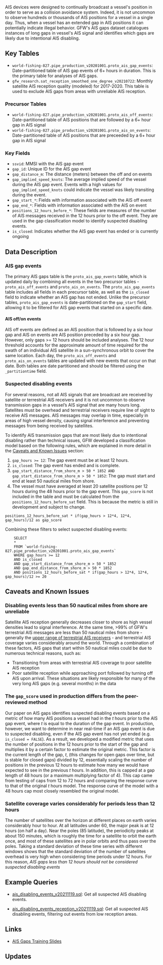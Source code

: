 
AIS devices were designed to continually broadcast a vessel's position in order to serve as a collision avoidance system. Indeed, it is not uncommon to observe hundreds or thousands of AIS positions for a vessel in a single day. Thus, when a vessel has an extended gap in AIS positions it can potentially indicate illegal behavior. GFW's AIS gaps dataset catalogues instances of long gaps in vessel's AIS signal and identifies which gaps are likely due to intentional AIS disabling. 

## Key Tables

+ `world-fishing-827.pipe_production_v20201001.proto_ais_gap_events`: Date-partitioned table of AIS gap events of 6+ hours in duration. This is the primary table for analyses of AIS gaps. 
+ `gfw_research.sat_reception_smoothed_one_degree_v20210722`: Monthly satellite AIS reception quality (modeled) for 2017-2020. This table is used to exclude AIS gaps from areas with unreliable AIS reception.

### Precursor Tables
+ `world-fishing-827.pipe_production_v20201001.proto_ais_off_events`: Date-partitioned table of AIS positions that are followed by a 6+ hour gap in AIS signal  
+ `world-fishing-827.pipe_production_v20201001.proto_ais_on_events`: Date-partitioned table of AIS positions that are preceeded by a 6+ hour gap in AIS signal 

### Key Fields

+ `ssvid`: MMSI with the AIS gap event
+ `gap_id`: Unique ID for the AIS gap event
+ `gap_distance_m`: The distance (meters) between the off and on events
+ `gap_implied_speed_knots`: The average implied speed of the vessel during the AIS gap event. Events with a high values for `gap_implied_speed_knots` could indicate the vessel was likely transiting during the event.
+ `gap_start_*`: Fields with information associated with the AIS off event
+ `gap_end_*`: Fields with information associated with the AIS on event
+ `positions_12_hours_before_*`: These fields are measures of the number of AIS messages received in the 12 hours prior to the off event. They are used in the gap classification model to identify suspected disabling events.
+ `is_closed`: Indicates whether the AIS gap event has ended or is currently ongoing

## Data Description

### AIS gap events

The primary AIS gaps table is the `proto_ais_gap_events` table, which is updated daily by combining all events in the two precursor tables - `proto_ais_off_events` and `proto_ais_on_events`. The `proto_ais_gap_events` table includes all fields in each precursor table, as well as the `is_closed` field to indicate whether an AIS gap has not ended. Unlike the precursor tables, `proto_ais_gap_events` is date-partitioned on the `gap_start` field, allowing it to be filtered for AIS gap events that started on a specific date. 

#### AIS off/on events

AIS off events are defined as an AIS position that is followed by a six hour gap and AIS on events are AIS position preceded by a six hour gap. However, only gaps >= 12 hours should be included analyses. The 12 hour threshold accounts for the approximate amount of time required for the swath of an individual AIS satellite in a sun-synchronous orbit to cover the same location. Each day, the `proto_ais_off_events` and `proto_ais_on_events` tables are updated with new events that occur on that date. Both tables are date partitioned and should be filtered using the `_partitiontime` field.

### Suspected disabling events

For several reasons, not all AIS signals that are broadcast are received by satellite or terrestrial AIS receivers and it is not uncommon to observe transmission gaps in a vessel’s AIS signal that are many hours long. Satellites must be overhead and terrestrial receivers require line of sight to receive AIS messages. AIS messages may overlap in time, especially in areas of high vessel density, causing signal interference and preventing messages from being received by satellites. 

To identify AIS transmission gaps that are most likely due to intentional disabling rather than technical issues, GFW developed a classification model based on the following rules, which are explained in more detail in the [Caveats and Known Issues](#Caveats-and-known-issues) section:

1. `gap_hours >= 12`: The gap event must be at least 12 hours.
2. `is_closed`: The gap event has ended and is complete.
3. `gap_start_distance_from_shore_m > 50 * 1852 AND gap_start_distance_from_shore_m > 50 * 1852`: The gap must start and end at least 50 nautical miles from shore. 
4. The vessel must have averaged at least 20 satellite positions per 12 hours during the 48 hours prior to the gap event. This `gap_score` is not included in the table and must be calculated from the `positions_12_hours_before_sat` field. This is because the metric is still in development and subject to change.

```
positions_12_hours_before_sat * if(gap_hours > 12*4, 12*4, gap_hours)/12 as gap_score
```
Combining these filters to select suspected disabling events:

```
    SELECT 
    *
    FROM `world-fishing-827.pipe_production_v20201001.proto_ais_gap_events`
    WHERE gap_hours >= 12 
    AND is_closed
    AND gap_start_distance_from_shore_m > 50 * 1852
    AND gap_end_distance_from_shore_m > 50 * 1852
    AND positions_12_hours_before_sat * if(gap_hours > 12*4, 12*4, gap_hours)/12 >= 20
```

## Caveats and Known Issues

### Disabling events less than 50 nautical miles from shore are unreliable

Satellite AIS reception generally decreases closer to shore as high vessel densities lead to signal interference. At the same time, >99% of GFW's terrestrial AIS messages are less than 50 nautical miles from shore - generally the [upper range of terrestrial AIS receivers](https://help.marinetraffic.com/hc/en-us/articles/203990918--What-is-the-typical-range-of-the-AIS-#:~:text=Normally%2C%20an%20AIS%2DReceiving%20station,20%20nautical%20miles%20around%20it.) - and terrestrial AIS coverage varies considerably around the world. Through a combination of these factors, AIS gaps that start within 50 nautical miles could be due to numerous technical reasons, such as: 
    
  + Transitioning from areas with terrestrial AIS coverage to poor satellite AIS reception
  + Poor satellite reception while approaching port followed by turning off AIS upon arrival. These situations are likely responsible for many of the very long AIS gaps (e.g. several months) in the data

### The `gap_score` used in production differs from the peer-reviewed method

Our paper on AIS gaps identifies suspected disabling events based on a metric of how many AIS positions a vessel had in the _t_ hours prior to the AIS gap event, where _t_ is equal to the duration of the gap event. In production, however, we want to determine in near real-time if an AIS gap event is due to suspected disabling, even if the AIS gap event has not yet ended (e.g. `is_closed = FALSE`). As a result, we developed a modified metric that uses the number of positions in the 12 hours prior to the start of the gap and multiplies it by a certain factor to estimate the original metric. This factor is the current length of the gap, _t_, (this changes for open gaps over time, but is stable for closed gaps) divided by 12, essentially scaling the number of positions in the previous 12 hours to estimate how many we would have expected to see in the previous _t_ hours. In addition, this is capped at a gap length of 48 hours (or a maximum multiplying factor of 4). This cap came from testing of caps from 12 to 72 hours and comparing the response curve to that of the original _t_ hours model. The response curve of the model with a 48 hours cap most closely resembled the original model.

### Satellite coverage varies considerably for periods less than 12 hours

The number of satellites over the horizon at different places on earth varies considerably hour to hour. At all latitudes under 60, the major peak is at 12 hours (on half a day). Near the poles (85 latitude), the periodicity peaks at about 150 minutes, which is roughly the time for a satellite to orbit the earth once, and most of these satellites are in polar orbits and thus pass over the poles. Taking a standard deviation of these time series with different windows shows that the standard deviation of the number of satellites overhead is very high when considering time periods under 12 hours. For this reason, *AIS gaps less than 12 hours should not be considered suspected disabling events*

## Example Queries

+ [ais_disabling_events_v20211119.sql](https://github.com/GlobalFishingWatch/bigquery-documentation-wf827/blob/master/queries/examples/current/ais_disabling_events_v20211119.sql): Get all suspected AIS disabling events.

+ [ais_disabling_events_reception_v20211119.sql](https://github.com/GlobalFishingWatch/bigquery-documentation-wf827/blob/master/queries/examples/current/ais_disabling_events_reception_v20211119.sql): Get all suspected AIS disabling events, filtering out events from low reception areas.

## Links

+ [AIS Gaps Training Slides](https://docs.google.com/presentation/d/1g-iQxPrpmuMCvnVLm4z2rnzuqXQSzbrnfO5EUiWzK2Y/edit?usp=sharing)

## Updates